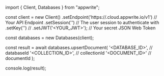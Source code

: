 import { Client, Databases } from "appwrite";

const client = new Client()
    .setEndpoint('https://<REGION>.cloud.appwrite.io/v1') // Your API Endpoint
    .setSession('') // The user session to authenticate with
    .setKey('') // 
    .setJWT('<YOUR_JWT>'); // Your secret JSON Web Token

const databases = new Databases(client);

const result = await databases.upsertDocument(
    '<DATABASE_ID>', // databaseId
    '<COLLECTION_ID>', // collectionId
    '<DOCUMENT_ID>' // documentId
);

console.log(result);
